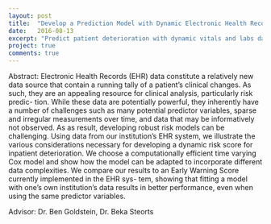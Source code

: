 ```yaml
---
layout: post
title:  "Develop a Prediction Model with Dynamic Electronic Health Records (EHR) Data"
date:   2016-08-13
excerpt: "Predict patient deterioration with dynamic vitals and labs data using time-varying Cox regression model."
project: true
comments: true
---
```



Abstract: 
Electronic Health Records (EHR) data constitute a relatively new data source that contain a running tally of a patient’s clinical changes. As such, they are an appealing resource for clinical analysis, particularly risk predic- tion. While these data are potentially powerful, they inherently have a number of challenges such as many potential predictor variables, sparse and irregular measurements over time, and data that may be informatively not observed. As as result, developing robust risk models can be challenging. Using data from our institution’s EHR system, we illustrate the various considerations necessary for developing a dynamic risk score for inpatient deterioration. We choose a computationally efficient time varying Cox model and show how the model can be adapted to incorporate different data complexities. We compare our results to an Early Warning Score currently implemented in the EHR sys- tem, showing that fitting a model with one’s own institution’s data results in better performance, even when using the same predictor variables.

Advisor: Dr. Ben Goldstein, Dr. Beka Steorts